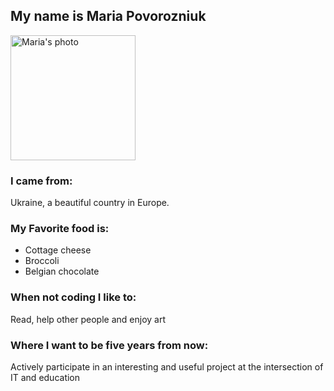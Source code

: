 ## My name is **Maria Povorozniuk**

<img src="https://avatars.githubusercontent.com/u/78384864?s=400&u=02d2c90bde51f2c60bc069ee76c31b83c1e74cdc&v=4" alt="Maria's photo" width="200"/>

### I came from:
Ukraine, a beautiful country in Europe.

### My Favorite food is:

- Cottage cheese
- Broccoli
- Belgian chocolate

### When not coding I like to:

Read, help other people and enjoy art

### Where I want to be five years from now:

Actively participate in an interesting and useful project at the intersection of IT and education
